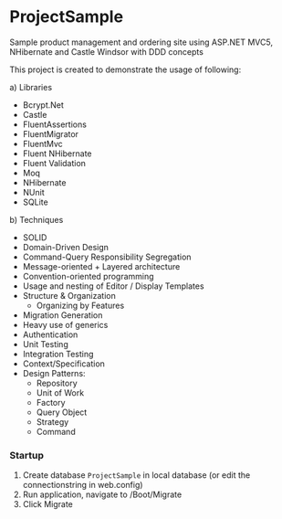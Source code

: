 # ProjectSample
Sample product management and ordering site using ASP.NET MVC5, NHibernate and Castle Windsor with DDD concepts

This project is created to demonstrate the usage of following:

a) Libraries
* Bcrypt.Net
* Castle
* FluentAssertions
* FluentMigrator
* FluentMvc
* Fluent NHibernate
* Fluent Validation
* Moq
* NHibernate
* NUnit
* SQLite


b) Techniques
* SOLID
* Domain-Driven Design
* Command-Query Responsibility Segregation
* Message-oriented + Layered architecture
* Convention-oriented programming
* Usage and nesting of Editor / Display Templates
* Structure & Organization
  * Organizing by Features
* Migration Generation
* Heavy use of generics
* Authentication
* Unit Testing
* Integration Testing
* Context/Specification
* Design Patterns:
  * Repository
  * Unit of Work
  * Factory
  * Query Object
  * Strategy
  * Command
  
### Startup
1. Create database `ProjectSample` in local database (or edit the connectionstring in web.config)
2. Run application, navigate to /Boot/Migrate
3. Click Migrate
